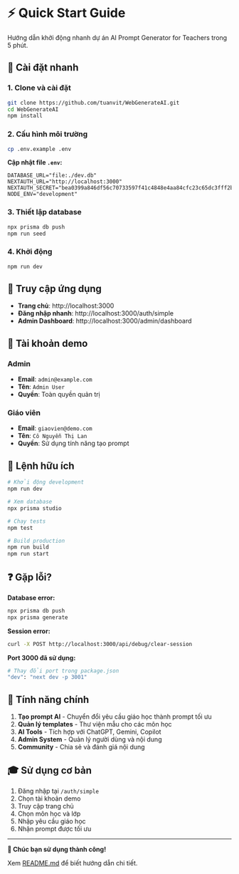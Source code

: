 # ⚡ Quick Start Guide

Hướng dẫn khởi động nhanh dự án AI Prompt Generator for Teachers trong 5 phút.

## 🚀 Cài đặt nhanh

### 1. Clone và cài đặt
```bash
git clone https://github.com/tuanvit/WebGenerateAI.git
cd WebGenerateAI
npm install
```

### 2. Cấu hình môi trường
```bash
cp .env.example .env
```

**Cập nhật file `.env`:**
```env
DATABASE_URL="file:./dev.db"
NEXTAUTH_URL="http://localhost:3000"
NEXTAUTH_SECRET="bea0399a846df56c70733597f41c4848e4aa84cfc23c65dc3fff2b2917a17878"
NODE_ENV="development"
```

### 3. Thiết lập database
```bash
npx prisma db push
npm run seed
```

### 4. Khởi động
```bash
npm run dev
```

## 🎯 Truy cập ứng dụng

- **Trang chủ**: http://localhost:3000
- **Đăng nhập nhanh**: http://localhost:3000/auth/simple
- **Admin Dashboard**: http://localhost:3000/admin/dashboard

## 👤 Tài khoản demo

### Admin
- **Email**: `admin@example.com`
- **Tên**: `Admin User`
- **Quyền**: Toàn quyền quản trị

### Giáo viên
- **Email**: `giaovien@demo.com`
- **Tên**: `Cô Nguyễn Thị Lan`
- **Quyền**: Sử dụng tính năng tạo prompt

## 🔧 Lệnh hữu ích

```bash
# Khởi động development
npm run dev

# Xem database
npx prisma studio

# Chạy tests
npm test

# Build production
npm run build
npm run start
```

## ❓ Gặp lỗi?

**Database error:**
```bash
npx prisma db push
npx prisma generate
```

**Session error:**
```bash
curl -X POST http://localhost:3000/api/debug/clear-session
```

**Port 3000 đã sử dụng:**
```bash
# Thay đổi port trong package.json
"dev": "next dev -p 3001"
```

## 📱 Tính năng chính

1. **Tạo prompt AI** - Chuyển đổi yêu cầu giáo học thành prompt tối ưu
2. **Quản lý templates** - Thư viện mẫu cho các môn học
3. **AI Tools** - Tích hợp với ChatGPT, Gemini, Copilot
4. **Admin System** - Quản lý người dùng và nội dung
5. **Community** - Chia sẻ và đánh giá nội dung

## 🎓 Sử dụng cơ bản

1. Đăng nhập tại `/auth/simple`
2. Chọn tài khoản demo
3. Truy cập trang chủ
4. Chọn môn học và lớp
5. Nhập yêu cầu giáo học
6. Nhận prompt được tối ưu

---

**🚀 Chúc bạn sử dụng thành công!**

Xem [README.md](README.md) để biết hướng dẫn chi tiết.